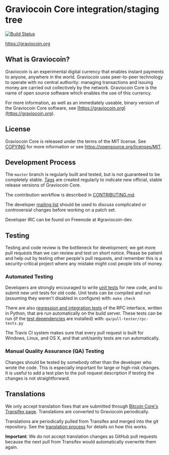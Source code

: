 Graviocoin Core integration/staging tree
=====================================

[![Build Status](https://travis-ci.org/graviocoin-project/graviocoin.svg?branch=master)](https://travis-ci.org/graviocoin-project/graviocoin)

https://graviocoin.org

What is Graviocoin?
----------------

Graviocoin is an experimental digital currency that enables instant payments to
anyone, anywhere in the world. Graviocoin uses peer-to-peer technology to operate
with no central authority: managing transactions and issuing money are carried
out collectively by the network. Graviocoin Core is the name of open source
software which enables the use of this currency.

For more information, as well as an immediately useable, binary version of
the Graviocoin Core software, see [https://graviocoin.org](https://graviocoin.org).

License
-------

Graviocoin Core is released under the terms of the MIT license. See [COPYING](COPYING) for more
information or see https://opensource.org/licenses/MIT.

Development Process
-------------------

The `master` branch is regularly built and tested, but is not guaranteed to be
completely stable. [Tags](https://github.com/graviocoin-project/graviocoin/tags) are created
regularly to indicate new official, stable release versions of Graviocoin Core.

The contribution workflow is described in [CONTRIBUTING.md](CONTRIBUTING.md).

The developer [mailing list](https://groups.google.com/forum/#!forum/graviocoin-dev)
should be used to discuss complicated or controversial changes before working
on a patch set.

Developer IRC can be found on Freenode at #graviocoin-dev.

Testing
-------

Testing and code review is the bottleneck for development; we get more pull
requests than we can review and test on short notice. Please be patient and help out by testing
other people's pull requests, and remember this is a security-critical project where any mistake might cost people
lots of money.

### Automated Testing

Developers are strongly encouraged to write [unit tests](/doc/unit-tests.md) for new code, and to
submit new unit tests for old code. Unit tests can be compiled and run
(assuming they weren't disabled in configure) with: `make check`

There are also [regression and integration tests](/qa) of the RPC interface, written
in Python, that are run automatically on the build server.
These tests can be run (if the [test dependencies](/qa) are installed) with: `qa/pull-tester/rpc-tests.py`

The Travis CI system makes sure that every pull request is built for Windows, Linux, and OS X, and that unit/sanity tests are run automatically.

### Manual Quality Assurance (QA) Testing

Changes should be tested by somebody other than the developer who wrote the
code. This is especially important for large or high-risk changes. It is useful
to add a test plan to the pull request description if testing the changes is
not straightforward.

Translations
------------

We only accept translation fixes that are submitted through [Bitcoin Core's Transifex page](https://www.transifex.com/projects/p/bitcoin/).
Translations are converted to Graviocoin periodically.

Translations are periodically pulled from Transifex and merged into the git repository. See the
[translation process](doc/translation_process.md) for details on how this works.

**Important**: We do not accept translation changes as GitHub pull requests because the next
pull from Transifex would automatically overwrite them again.
